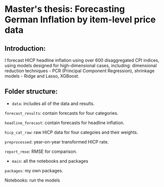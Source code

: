 # Master's thesis: Forecasting German Inflation by item-level price data

## Introduction:
I forecast HICP headline inflation using over 600 disaggregated CPI indices, using models designed for high-dimensional cases, including: dimensional reduction techniques - PCR (Principal Component Regression), shrinkage models - Ridge and Lasso, XGBoost.

## Folder structure:
- `data`: includes all of the data and results.

`forecast_results`: contain forecasts for four categories.

`headline_forecast`: contain forecasts for headline inflation.

`hicp_cat_raw`: raw HICP data for four categoies and their weights.

`preprocessed`: year-on-year transformed HICP rate.

`report_rmse`: RMSE for comparison.

- `main`: all the notebooks and packages

`packages`: my own packages.

Notebooks: run the models



